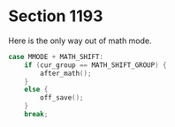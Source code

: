 # Section 1193

Here is the only way out of math mode.

```c << Cases of |main_control| that build boxes and lists >>+=
case MMODE + MATH_SHIFT:
    if (cur_group == MATH_SHIFT_GROUP) {
        after_math();
    }
    else {
        off_save();
    }
    break;
```
